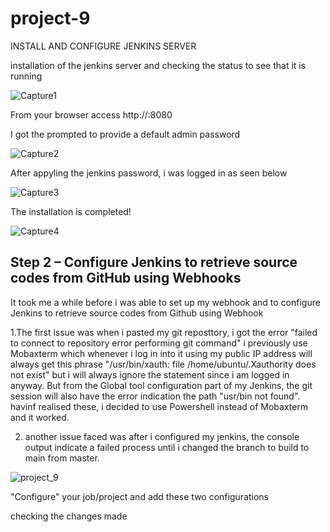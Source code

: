 # project-9
INSTALL AND CONFIGURE JENKINS SERVER

installation of the jenkins server and checking the status to see that it is running


![Capture1](https://user-images.githubusercontent.com/108102087/192898378-bd34e9fc-886b-432a-880e-66339d302f12.PNG)

From your browser access http://<Jenkins-Server-Public-IP-Address-or-Public-DNS-Name>:8080

I got the prompted to provide a default admin password

![Capture2](https://user-images.githubusercontent.com/108102087/192898744-476fda68-a3a1-420e-963c-3efa42025b3d.PNG)

After appyling the jenkins password, i was logged in as seen below

![Capture3](https://user-images.githubusercontent.com/108102087/192899317-ba087a37-88b3-44f2-8f1a-8bddfa7a425c.PNG)
  
  
The installation is completed!
  
![Capture4](https://user-images.githubusercontent.com/108102087/192900176-3ade0df3-a9f2-4a7b-b241-9c835ca7739f.PNG)
  
## Step 2 – Configure Jenkins to retrieve source codes from GitHub using Webhooks

It took me a while before i was able to set up my webhook and to configure Jenkins to retrieve source codes from Github using Webhook

1.The first issue was when i pasted my git reposttory, i got the error "failed to connect to repository error performing git command" i previously use Mobaxterm which whenever i log in into it using my public IP address will always get this phrase "/usr/bin/xauth:  file /home/ubuntu/.Xauthority does not exist" but i will always ignore the statement since i am logged in anyway. But from the Global tool configuration part of my Jenkins, the git session will also have the error indication the path "usr/bin not found". havinf realised these, i decided to use Powershell instead of Mobaxterm and it worked.

2. another issue faced was after i configured my jenkins, the console output indicate a failed process until i changed the branch to build to main from master.

![project_9](https://user-images.githubusercontent.com/108102087/194921697-ea301aa8-3620-4cb6-82c8-6a2614e1354f.PNG)

"Configure" your job/project and add these two configurations

checking the changes made
